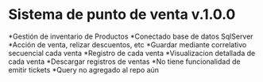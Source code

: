 # Sistema de punto de venta v.1.0.0

*Gestión de inventario de Productos
*Conectado  base de datos SqlServer
*Acción de venta, relizar descuentos, etc
*Guardar mediante correlativo secuencial cada venta
*Registro de cada venta
*Visualizacion detallada de cada venta 
*Descargar registros de ventas
*No tiene funcionalidad de emitir tickets
*Query no agregado al repo aún
